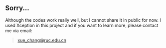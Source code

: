 ## Sorry...
Although the codes work really well, but I cannot share it in public for now.
I used Xception in this project and if you want to learn more, please contact me via email:
  >xue_chang@ruc.edu.cn
